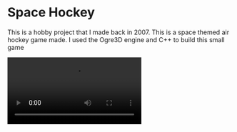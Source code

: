 # Space Hockey

This is a hobby project that I made back in 2007. This is a space themed air hockey game made. I used the Ogre3D engine and C++ to build this small game

![video](space-hockey-trailer.mp4)
